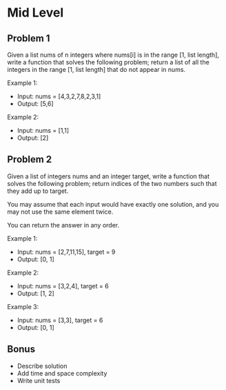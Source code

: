 # Mid Level

## Problem 1

Given a list nums of n integers where nums[i] is in the range [1, list length], write a function that solves the following problem; return a list of all the integers in the range [1, list length] that do not appear in nums.

Example 1:
- Input: nums = [4,3,2,7,8,2,3,1]
- Output: [5,6]

Example 2:
- Input: nums = [1,1]
- Output: [2]

## Problem 2

Given a list of integers nums and an integer target, write a function that solves the following problem; return indices of the two numbers such that they add up to target.

You may assume that each input would have exactly one solution, and you may not use the same element twice.

You can return the answer in any order.

Example 1:
- Input: nums = [2,7,11,15], target = 9
- Output: [0, 1]

Example 2:
- Input: nums = [3,2,4], target = 6
- Output: [1, 2]

Example 3:
- Input: nums = [3,3], target = 6
- Output: [0, 1]


## Bonus

- Describe solution
- Add time and space complexity
- Write unit tests